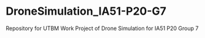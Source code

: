 # DroneSimulation_IA51-P20-G7
Repository for UTBM Work Project of Drone Simulation for IA51 P20 Group 7
